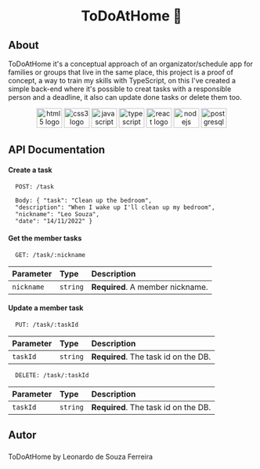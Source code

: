 <h1 align="center">ToDoAtHome 🏡</h1>

###

<h2 align="left">About</h2>

ToDoAtHome it's a conceptual approach of an organizator/schedule app for families or groups that live in the same place, this project is a proof of concept, a way to train my skills with TypeScript, on this I've created a simple back-end where it's possible to creat tasks with a responsible person and a deadline, it also can update done tasks or delete them too.

<div align="center">
  <img src="https://cdn.jsdelivr.net/gh/devicons/devicon/icons/html5/html5-plain-wordmark.svg" height="40" width="52" alt="html5 logo"  />
  <img src="https://cdn.jsdelivr.net/gh/devicons/devicon/icons/css3/css3-plain-wordmark.svg" height="40" width="52" alt="css3 logo"  />
  <img src="https://cdn.jsdelivr.net/gh/devicons/devicon/icons/javascript/javascript-original.svg" height="40" width="52" alt="javascript logo"  />
  <img src="https://cdn.jsdelivr.net/gh/devicons/devicon/icons/typescript/typescript-plain.svg" height="40" width="52" alt="typescript logo"  />
  <img src="https://cdn.jsdelivr.net/gh/devicons/devicon/icons/react/react-original-wordmark.svg" height="40" width="52" alt="react logo"  />
  <img src="https://cdn.jsdelivr.net/gh/devicons/devicon/icons/nodejs/nodejs-original.svg" height="40" width="52" alt="nodejs logo"  />
  <img src="https://cdn.jsdelivr.net/gh/devicons/devicon/icons/postgresql/postgresql-plain-wordmark.svg" height="40" width="52" alt="postgresql logo"  />
</div>


## API Documentation


#### Create a task

```http
  POST: /task

  Body: { "task": "Clean up the bedroom",
  "description": "When I wake up I'll clean up my bedroom",
  "nickname": "Leo Souza",
  "date": "14/11/2022" }

```


#### Get the member tasks

```http
  GET: /task/:nickname
```

| Parameter   | Type       | Description                         |
| :---------- | :--------- | :---------------------------------- |
| `nickname` | `string` | **Required**. A member nickname. |

#### Update a member task

```http
  PUT: /task/:taskId
```

| Parameter   | Type       | Description                         |
| :---------- | :--------- | :---------------------------------- |
| `taskId` | `string` | **Required**. The task id on the DB. |

```http
  DELETE: /task/:taskId
```

| Parameter   | Type       | Description                         |
| :---------- | :--------- | :---------------------------------- |
| `taskId` | `string` | **Required**. The task id on the DB. |





###

<h2 align="left">Autor</h2>

###

<p align="left">ToDoAtHome by Leonardo de Souza Ferreira</p>

###
